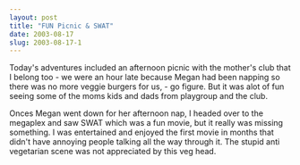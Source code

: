 ```yaml
---
layout: post
title: "FUN Picnic & SWAT"
date: 2003-08-17
slug: 2003-08-17-1
---
```


Today&apos;s adventures included an afternoon picnic with the mother&apos;s club that I belong too - we were an hour late because Megan had been napping so there was no more veggie burgers for us, - go figure.  But it was alot of fun seeing some of the moms kids and dads from playgroup and the club.  

Onces Megan went down for her afternoon nap, I headed over to the megaplex and saw SWAT which was a fun movie, but it really was missing something.  I was entertained and enjoyed the first movie in months that didn&apos;t have annoying people talking all the way through it.  The stupid anti vegetarian scene was not appreciated by this veg head.

